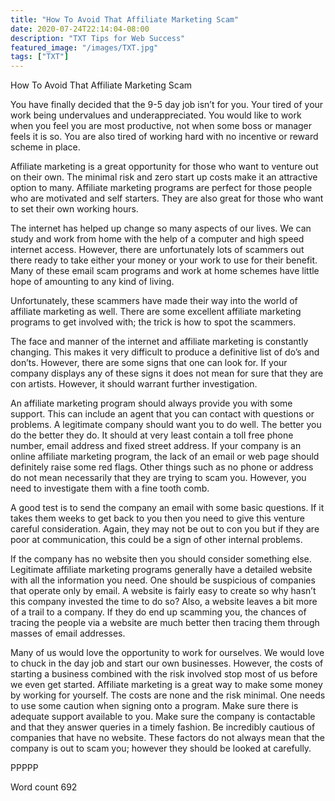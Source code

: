 ```yaml
---
title: "How To Avoid That Affiliate Marketing Scam"
date: 2020-07-24T22:14:04-08:00
description: "TXT Tips for Web Success"
featured_image: "/images/TXT.jpg"
tags: ["TXT"]
---
```


How To Avoid That Affiliate Marketing Scam

You have finally decided that the 9-5 day job isn’t for you. Your tired of your work being undervalues and underappreciated. You would like to work when you feel you are most productive, not when some boss or manager feels it is so. You are also tired of working hard with no incentive or reward scheme in place. 

Affiliate marketing is a great opportunity for those who want to venture out on their own. The minimal risk and zero start up costs make it an attractive option to many. Affiliate marketing programs are perfect for those people who are motivated and self starters. They are also great for those who want to set their own working hours.

The internet has helped up change so many aspects of our lives. We can study and work from home with the help of a computer and high speed internet access. However, there are unfortunately lots of scammers out there ready to take either your money or your work to use for their benefit. Many of these email scam programs and work at home schemes have little hope of amounting to any kind of living.

Unfortunately, these scammers have made their way into the world of affiliate marketing as well. There are some excellent affiliate marketing programs to get involved with; the trick is how to spot the scammers.

The face and manner of the internet and affiliate marketing is constantly changing. This makes it very difficult to produce a definitive list of do’s and don’ts. However, there are some signs that one can look for. If your company displays any of these signs it does not mean for sure that they are con artists. However, it should warrant further investigation.

An affiliate marketing program should always provide you with some support. This can include an agent that you can contact with questions or problems. A legitimate company should want you to do well. The better you do the better they do. It should at very least contain a toll free phone number, email address and fixed street address. If your company is an online affiliate marketing program, the lack of an email or web page should definitely raise some red flags. Other things such as no phone or address do not mean necessarily that they are trying to scam you. However, you need to investigate them with a fine tooth comb.

A good test is to send the company an email with some basic questions. If it takes them weeks to get back to you then you need to give this venture careful consideration. Again, they may not be out to con you but if they are poor at communication, this could be a sign of other internal problems.

If the company has no website then you should consider something else. Legitimate affiliate marketing programs generally have a detailed website with all the information you need. One should be suspicious of companies that operate only by email. A website is fairly easy to create so why hasn’t this company invested the time to do so? Also, a website leaves a bit more of a trail to a company. If they do end up scamming you, the chances of tracing the people via a website are much better then tracing them through masses of email addresses.

Many of us would love the opportunity to work for ourselves. We would love to chuck in the day job and start our own businesses. However, the costs of starting a business combined with the risk involved stop most of us before we even get started. Affiliate marketing is a great way to make some money by working for yourself. The costs are none and the risk minimal. One needs to use some caution when signing onto a program. Make sure there is adequate support available to you. Make sure the company is contactable and that they answer queries in a timely fashion. Be incredibly cautious of companies that have no website. These factors do not always mean that the company is out to scam you; however they should be looked at carefully.

PPPPP

Word count 692
